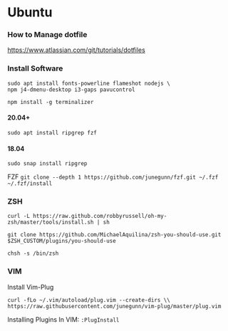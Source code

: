 # Ubuntu

### How to Manage dotfile
https://www.atlassian.com/git/tutorials/dotfiles

### Install Software

```
sudo apt install fonts-powerline flameshot nodejs \
npm j4-dmenu-desktop i3-gaps pavucontrol

```
`npm install -g terminalizer`

#### 20.04+
`sudo apt install ripgrep fzf`

#### 18.04

`sudo snap install ripgrep`

FZF
`git clone --depth 1 https://github.com/junegunn/fzf.git ~/.fzf ~/.fzf/install`

### ZSH

`curl -L https://raw.github.com/robbyrussell/oh-my-zsh/master/tools/install.sh | sh`

`git clone https://github.com/MichaelAquilina/zsh-you-should-use.git $ZSH_CUSTOM/plugins/you-should-use`

`chsh -s /bin/zsh`

### VIM

Install Vim-Plug

`curl -fLo ~/.vim/autoload/plug.vim --create-dirs \\`
`https://raw.githubusercontent.com/junegunn/vim-plug/master/plug.vim`

Installing Plugins
In VIM:
`:PlugInstall`


